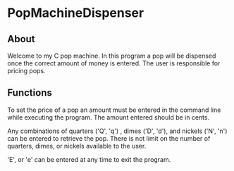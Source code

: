# PopMachineDispenser

## About 
Welcome to my C pop machine. In this program a pop will be dispensed once the correct amount of money is entered.
The user is responsible for pricing pops. 

## Functions
To set the price of a pop an amount must be entered in the command line while executing the program. The amount entered
should be in cents.

Any combinations of quarters ('Q', 'q') , dimes ('D', 'd'), and nickels ('N', 'n') can be entered to retrieve the pop. There is not limit on the number of quarters, dimes, or nickels available to the user.  

'E', or 'e' can be entered at any time to exit the program. 
